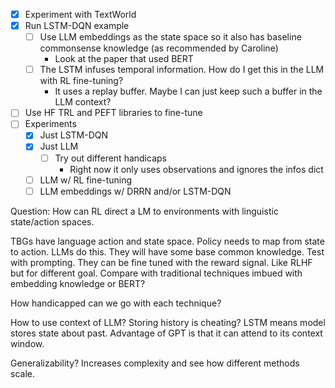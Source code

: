 - [x] Experiment with TextWorld
- [x] Run LSTM-DQN example
    - [ ] Use LLM embeddings as the state space so it also has baseline commonsense
      knowledge (as recommended by Caroline)
      - Look at the paper that used BERT
    - [ ] The LSTM infuses temporal information. How do I get this in the LLM
      with RL fine-tuning?
      - It uses a replay buffer. Maybe I can just keep such a buffer in the LLM context?
- [ ] Use HF TRL and PEFT libraries to fine-tune
- [ ] Experiments
  - [x] Just LSTM-DQN
  - [x] Just LLM
    - [ ] Try out different handicaps
      - Right now it only uses observations and ignores the infos dict
  - [ ] LLM w/ RL fine-tuning
  - [ ] LLM embeddings w/ DRRN and/or LSTM-DQN

Question: How can RL direct a LM to environments with linguistic state/action spaces.

TBGs have language action and state space. Policy needs to map from state to action. LLMs do this. They will have some base common knowledge. Test with prompting. They can be fine tuned with the reward signal. Like RLHF but for different goal. Compare with traditional techniques imbued with embedding knowledge or BERT?

How handicapped can we go with each technique?

How to use context of LLM? Storing history is cheating? LSTM means model stores state about past. Advantage of GPT is that it can attend to its context window.

Generalizability? Increases complexity and see how different methods scale.
